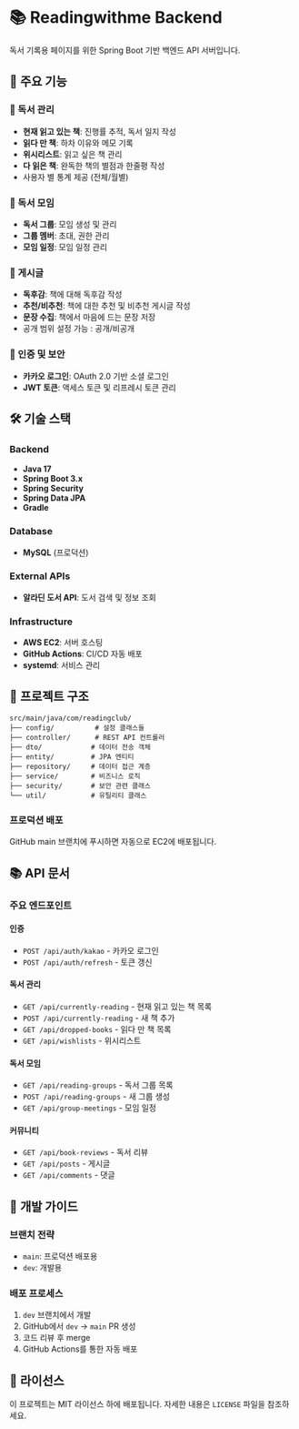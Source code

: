 # 📚 Readingwithme Backend

독서 기록용 페이지를 위한 Spring Boot 기반 백엔드 API 서버입니다.

## 🚀 주요 기능

### 📖 독서 관리
- **현재 읽고 있는 책**: 진행률 추적, 독서 일지 작성
- **읽다 만 책**: 하차 이유와 메모 기록
- **위시리스트**: 읽고 싶은 책 관리
- **다 읽은 책**: 완독한 책의 별점과 한줄평 작성
- 사용자 별 통계 제공 (전체/월별)

### 👥 독서 모임
- **독서 그룹**: 모임 생성 및 관리
- **그룹 멤버**: 초대, 권한 관리
- **모임 일정**: 모임 일정 관리

### 📝 게시글
- **독후감**: 책에 대해 독후감 작성
- **추천/비추천**: 책에 대한 추천 및 비추천 게시글 작성
- **문장 수집**: 책에서 마음에 드는 문장 저장
- 공개 범위 설정 가능 : 공개/비공개

### 🔐 인증 및 보안
- **카카오 로그인**: OAuth 2.0 기반 소셜 로그인
- **JWT 토큰**: 액세스 토큰 및 리프레시 토큰 관리

## 🛠 기술 스택

### Backend
- **Java 17**
- **Spring Boot 3.x**
- **Spring Security**
- **Spring Data JPA**
- **Gradle**

### Database
- **MySQL** (프로덕션)

### External APIs
- **알라딘 도서 API**: 도서 검색 및 정보 조회

### Infrastructure
- **AWS EC2**: 서버 호스팅
- **GitHub Actions**: CI/CD 자동 배포
- **systemd**: 서비스 관리

## 📁 프로젝트 구조

```
src/main/java/com/readingclub/
├── config/          # 설정 클래스들
├── controller/      # REST API 컨트롤러
├── dto/            # 데이터 전송 객체
├── entity/         # JPA 엔티티
├── repository/     # 데이터 접근 계층
├── service/        # 비즈니스 로직
├── security/       # 보안 관련 클래스
└── util/           # 유틸리티 클래스
```

### 프로덕션 배포

GitHub main 브랜치에 푸시하면 자동으로 EC2에 배포됩니다.

## 📚 API 문서

### 주요 엔드포인트

#### 인증
- `POST /api/auth/kakao` - 카카오 로그인
- `POST /api/auth/refresh` - 토큰 갱신

#### 독서 관리
- `GET /api/currently-reading` - 현재 읽고 있는 책 목록
- `POST /api/currently-reading` - 새 책 추가
- `GET /api/dropped-books` - 읽다 만 책 목록
- `GET /api/wishlists` - 위시리스트

#### 독서 모임
- `GET /api/reading-groups` - 독서 그룹 목록
- `POST /api/reading-groups` - 새 그룹 생성
- `GET /api/group-meetings` - 모임 일정

#### 커뮤니티
- `GET /api/book-reviews` - 독서 리뷰
- `GET /api/posts` - 게시글
- `GET /api/comments` - 댓글

## 🔧 개발 가이드

### 브랜치 전략
- `main`: 프로덕션 배포용
- `dev`: 개발용

### 배포 프로세스
1. `dev` 브랜치에서 개발
2. GitHub에서 `dev` → `main` PR 생성
3. 코드 리뷰 후 merge
4. GitHub Actions를 통한 자동 배포

## 📄 라이선스

이 프로젝트는 MIT 라이선스 하에 배포됩니다. 자세한 내용은 `LICENSE` 파일을 참조하세요.